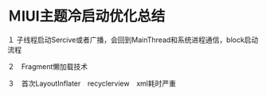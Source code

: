 # ＭIUI主题冷启动优化总结

１ 子线程启动Sercive或者广播，会回到MainThread和系统进程通信，block启动流程

２　Fragment懒加载技术

３　首次LayoutInflater　recyclerview　xml耗时严重
